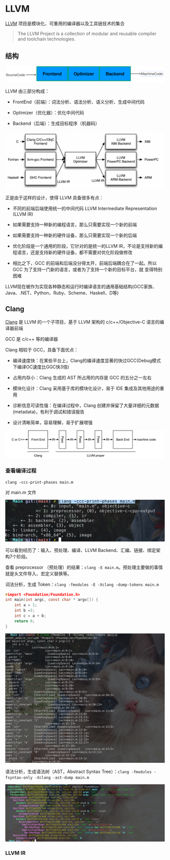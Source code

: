 # LLVM

[LLVM](https://llvm.org/) 项目是模块化、可重用的编译器以及工具链技术的集合

> The LLVM Project is a collection of modular and reusable compiler and toolchain technologies.

## 结构

![](./../assets/LLVM-segment.png)

LLVM 由三部分构成：

- FrontEnd（前端）：词法分析、语法分析、语义分析、生成中间代码

- Optimizer（优化器）：优化中间代码

- Backend（后端）：生成目标程序（机器码）

![](./../assets/LLVM-Structure.png)

正是由于这样的设计，使得 LLVM 具备很多有点：

- 不同的前端后端使用统一的中间代码 LLVM Intermediate Representation (LLVM IR)

- 如果需要支持一种新的编程语言，那么只需要实现一个新的前端

- 如果需要支持一种新的硬件设备，那么只需要实现一个新的后端

- 优化阶段是一个通用的阶段，它针对的是统一的LLVM IR，不论是支持新的编程语言，还是支持新的硬件设备，都不需要对优化阶段做修改

- 相比之下，GCC 的前端和后端没分得太开，前端后端耦合在了一起。所以 GCC 为了支持一门新的语言，或者为了支持一个新的目标平台，就
  变得特别困难

LLVM现在被作为实现各种静态和运行时编译语言的通用基础结构(GCC家族、Java、.NET、Python、Ruby、Scheme、Haskell、D等)

## Clang

[Clang](http://clang.llvm.org/) 是 LLVM 的一个子项目，基于 LLVM 架构的 c/c++/Objective-C 语言的编译器前端

GCC 是 c/c++ 等的编译器

Clang 相较于 GCC，具备下面优点：

- 编译速度快：在某些平台上，Clang的编译速度显著的快过GCC(Debug模式下编译OC速度比GGC快3倍)  

- 占用内存小：Clang 生成的 AST 所占用的内存是 GCC 的五分之一左右 

- 模块化设计：Clang 采用基于库的模块化设计，易于 IDE 集成及其他用途的重用 

- 诊断信息可读性强：在编译过程中，Clang 创建并保留了大量详细的元数据 (metadata)，有利于调试和错误报告 

- 设计清晰简单，容易理解，易于扩展增强

![](./../assets/LLVM-phase.png)

### 查看编译过程

```shell
clang -ccc-print-phases main.m
```

对 main.m 文件

![](./../assets/clang-phase.png)

可以看到经历了：输入、预处理、编译、LLVM Backend、汇编、链接、绑定架构7个阶段。

查看 preprocessor （预处理）的结果：`clang -E main.m`。预处理主要做的事情就是头文件导入、宏定义替换等。

词法分析，生成 Token：`clang -fmodules -E -Xclang -dump-tokens main.m` 

```c
#import <Foundation/Foundation.h>
int main(int argc, const char * argv[]) {
    int a = 1;
    int b =2;
    int c = a + b;
    return 0;
}
```

![](./../assets/clang-analysize.png)

语法分析，生成语法树（AST，Abstract Syntax Tree）：`clang -fmodules -fsyntax-only -Xclang -ast-dump main.m`

![](./../assets/clang-ast.png)

### LLVM IR
